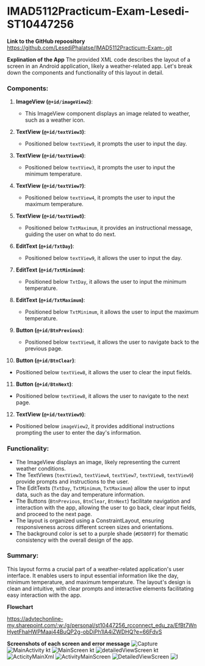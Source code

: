 # IMAD5112Practicum-Exam-Lesedi-ST10447256

**Link to the GitHub repoository**
https://github.com/LesediPhalatse/IMAD5112Practicum-Exam-.git

**Explination of the App**
The provided XML code describes the layout of a screen in an Android application, likely a weather-related app. Let's break down the components and functionality of this layout in detail.

### Components:

1. **ImageView (`@+id/imageView2`)**:
   - This ImageView component displays an image related to weather, such as a weather icon.

2. **TextView (`@+id/textView3`)**:
   - Positioned below `textView9`, it prompts the user to input the day.

3. **TextView (`@+id/textView4`)**:
   - Positioned below `textView3`, it prompts the user to input the minimum temperature.

4. **TextView (`@+id/textView7`)**:
   - Positioned below `textView4`, it prompts the user to input the maximum temperature.

5. **TextView (`@+id/textView8`)**:
   - Positioned below `TxtMaximum`, it provides an instructional message, guiding the user on what to do next.

6. **EditText (`@+id/TxtDay`)**:
   - Positioned below `textView9`, it allows the user to input the day.

7. **EditText (`@+id/TxtMinimum`)**:
   - Positioned below `TxtDay`, it allows the user to input the minimum temperature.

8. **EditText (`@+id/TxtMaximum`)**:
   - Positioned below `TxtMinimum`, it allows the user to input the maximum temperature.

9. **Button (`@+id/BtnPrevious`)**:
   - Positioned below `textView8`, it allows the user to navigate back to the previous page.

10. **Button (`@+id/BtnClear`)**:
   - Positioned below `textView8`, it allows the user to clear the input fields.

11. **Button (`@+id/BtnNext`)**:
   - Positioned below `textView8`, it allows the user to navigate to the next page.

12. **TextView (`@+id/textView9`)**:
   - Positioned below `imageView2`, it provides additional instructions prompting the user to enter the day's information.

### Functionality:

- The ImageView displays an image, likely representing the current weather conditions.
- The TextViews (`textView3`, `textView4`, `textView7`, `textView8`, `textView9`) provide prompts and instructions to the user.
- The EditTexts (`TxtDay`, `TxtMinimum`, `TxtMaximum`) allow the user to input data, such as the day and temperature information.
- The Buttons (`BtnPrevious`, `BtnClear`, `BtnNext`) facilitate navigation and interaction with the app, allowing the user to go back, clear input fields, and proceed to the next page.
- The layout is organized using a ConstraintLayout, ensuring responsiveness across different screen sizes and orientations.
- The background color is set to a purple shade (`#D580FF`) for thematic consistency with the overall design of the app.

### Summary:

This layout forms a crucial part of a weather-related application's user interface. It enables users to input essential information like the day, minimum temperature, and maximum temperature. The layout's design is clean and intuitive, with clear prompts and interactive elements facilitating easy interaction with the app.

**Flowchart**

https://advtechonline-my.sharepoint.com/:w:/g/personal/st10447256_rcconnect_edu_za/EfBt7WnHyetFhaHWPMaaj44BuQP2g-obDiPh1lA4iZWDHQ?e=66FdvS

**Screenshots of each screen and error message**
![Capture](https://github.com/LesediPhalatse/IMAD5112Practicum-Exam-/assets/166136978/6458291b-8abc-45ce-99d9-5e24ab0ff713)
![MainActivity kt](https://github.com/LesediPhalatse/IMAD5112Practicum-Exam-/assets/166136978/c619bd44-67dd-484f-bd9e-73a5f9616777)
![MainScreen kt](https://github.com/LesediPhalatse/IMAD5112Practicum-Exam-/assets/166136978/2bcec032-7df7-4f23-b8d8-987f0504af24)
![detailedViewScreen kt](https://github.com/LesediPhalatse/IMAD5112Practicum-Exam-/assets/166136978/a4c88f72-b7d0-465e-8b3a-5d260b06fc96)
![ActicityMainXml](https://github.com/LesediPhalatse/IMAD5112Practicum-Exam-/assets/166136978/5f9af08e-72bc-4dbd-be5e-ca66e7cf4540)
![ActivityMainScreen](https://github.com/LesediPhalatse/IMAD5112Practicum-Exam-/assets/166136978/b9d16d66-ab26-4c2c-a5db-6c028eabdb41)
![DetailedViewScreen](https://github.com/LesediPhalatse/IMAD5112Practicum-Exam-/assets/166136978/f3e8dd43-0924-4a11-a106-f6b007139336)
![l](https://github.com/LesediPhalatse/IMAD5112Practicum-Exam-/assets/166136978/0168c1f2-d66a-40df-8ced-60cb3ea50a7f)
